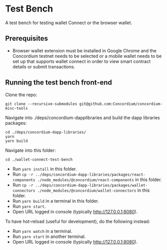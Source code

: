 # Test Bench

A test bench for testing wallet Connect or the browser wallet.

## Prerequisites

-   Browser wallet extension must be installed in Google Chrome and the Concordium testnet needs to be selected or a mobile wallet needs to be set up that supports wallet connect in order to view smart contract details or submit transactions.

## Running the test bench front-end

Clone the repo:

```shell
git clone --recursive-submodules git@github.com:Concordium/concordium-misc-tools
```

Navigate into ./deps/concordium-dapplibraries and build the dapp libraries packages:

```shell
cd ./deps/concordium-dapp-libraries/
yarn
yarn build
```

Navigate into this folder:
```shell
cd ./wallet-connect-test-bench
```

-   Run `yarn install` in this folder.
-   Run `cp -r ../deps/concordium-dapp-libraries/packages/react-components ./node_modules/@concordium/react-components` in this folder.
-   Run `cp -r ../deps/concordium-dapp-libraries/packages/wallet-connectors ./node_modules/@concordium/wallet-connectors` in this folder.
-   Run `yarn build` in a terminal in this folder.
-   Run `yarn start`.
-   Open URL logged in console (typically http://127.0.0.1:8080).

To have hot-reload (useful for development), do the following instead:

-   Run `yarn watch` in a terminal.
-   Run `yarn start` in another terminal.
-   Open URL logged in console (typically http://127.0.0.1:8080).
